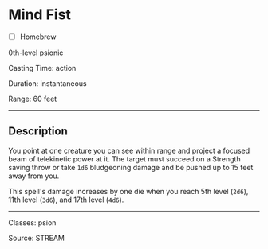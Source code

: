 # Mind Fist

- [ ] Homebrew

0th-level psionic

Casting Time: action

Duration: instantaneous

Range: 60 feet

---

## Description
You point at one creature you can see within range and project a focused beam of telekinetic power at it. The target must succeed on a Strength saving throw or take `1d6` bludgeoning damage and be pushed up to 15 feet away from you.

This spell's damage increases by one die when you reach 5th level (`2d6`), 11th level (`3d6`), and 17th level (`4d6`).

---

Classes: psion

Source: STREAM
